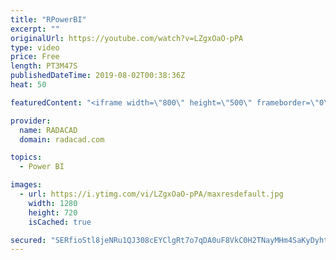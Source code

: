 ```yaml
---
title: "RPowerBI"
excerpt: ""
originalUrl: https://youtube.com/watch?v=LZgxOaO-pPA
type: video
price: Free
length: PT3M47S
publishedDateTime: 2019-08-02T00:38:36Z
heat: 50

featuredContent: "<iframe width=\"800\" height=\"500\" frameborder=\"0\" src=\"https://www.youtube.com/embed/LZgxOaO-pPA\" allow=\"accelerometer; autoplay; encrypted-media; gyroscope; picture-in-picture\" allowfullscreen></iframe>"

provider:
  name: RADACAD
  domain: radacad.com

topics:
  - Power BI

images:
  - url: https://i.ytimg.com/vi/LZgxOaO-pPA/maxresdefault.jpg
    width: 1280
    height: 720
    isCached: true

secured: "SERfioStl8jeNRu1QJ308cEYClgRt7o7qDA0uF8VkC0H2TNayMHm4SaKyDyht9sjcQ7dm+FgJxVUL1lMflHE32Fv6ruaOV5z03zhzyQLbMV5QwluK5oIbWDbMfusJv5cEuMJT3rxjmDXRHQxr5yKoTXfMPsKM9iHcSe/Y3+0H8ddXygdVlLIOTQRK4RGoAS9YfcnjPgWcV1XHD5hSn1dmha79UZA6bZAXnq9OEkO0wTcwxSV3kZJUKsecYykcMkYn5SFK/5BC21pDiSVlKkOJVIe3BLiZuqSxGxCaD22eckhemm/76WCcImitCG1scZUAR7MLNrLUpf4n9iXBq7JHTDtfLxlP6GvMDdTMjs271ZUOSsrPxYrIjrtHdkUDtpOV6afTNZT8PpkC/vPKl2gzrPjxJW/X9VeKjfJG59fEYI=;htptdn45KjoWAPH3jN3D8Q=="
---
```



